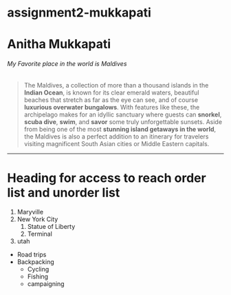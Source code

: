 # assignment2-mukkapati

# Anitha Mukkapati

###### My Favorite place in the world is Maldives

>The Maldives, a collection of more than a thousand islands in the **Indian Ocean**, is known for its clear emerald waters, beautiful beaches that stretch as far as the eye can see, and of course **luxurious overwater bungalows**. With features like these, the archipelago makes for an idyllic sanctuary where guests can **snorkel**, **scuba dive**, **swim**, and **savor** some truly unforgettable sunsets. Aside from being one of the most **stunning island getaways in the world**, the Maldives is also a perfect addition to an itinerary for travelers visiting magnificent South Asian cities or Middle Eastern capitals.
***
# Heading for access to reach order list and unorder list
1. Maryville 
2. New York City
   1. Statue of Liberty
   2. Terminal
3. utah
* Road trips
* Backpacking
  * Cycling
  * Fishing
  * campaigning
